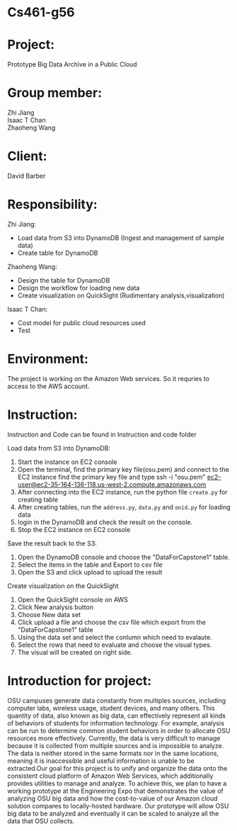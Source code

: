 # Cs461-g56

# Project: 
Prototype Big Data Archive in a Public Cloud

# Group member: 
Zhi Jiang</br>
Isaac T Chan</br>
Zhaoheng Wang

# Client:
David Barber
# Responsibility:
Zhi Jiang: 
 * Load data from S3 into DynamoDB (Ingest and management of sample data)
 * Create table for DynamoDB
 
Zhaoheng Wang:
 * Design the table for DynamoDB
 * Design the workflow for loading new data
 * Create visualization on QuickSight (Rudimentary analysis,visualization)

Isaac T Chan:
 * Cost model for public cloud resources used
 * Test

# Environment:
The project is working on the Amazon Web services. So it requries to access to the AWS account.
    
# Instruction:
Instruction and Code can be found in Instruction and code folder

Load data from S3 into DynamoDB:
1. Start the instance on EC2 console
2. Open the terminal, find the primary key file(osu.pem) and connect to the EC2 instance find the primary key file and type ssh -i "osu.pem" ec2-user@ec2-35-164-136-118.us-west-2.compute.amazonaws.com
3. After connecting into the EC2 instance, run the python file ``create.py`` for creating table
4. After creating tables, run the ``address.py``, ``data.py`` and ``onid.py`` for loading data
5. login in the DynamoDB and check the result on the console.
6. Stop the EC2 instance on EC2 console

Save the result back to the S3:
1. Open the DynamoDB console and choose the "DataForCapstone1" table.
2. Select the items in the table and Export to csv file
3. Open the S3 and click upload to upload the result 

Create visualization on the QuickSight
1. Open the QuickSight console on AWS 
2. Click New analysis button 
3. Choose New data set
4. Click upload a file and choose the csv file which export from the "DataForCapstone1" table
5. Using the data set and select the conlumn which need to evalaute.
6. Select the rows that need to evaluate and choose the visual types.
7. The visual will be created on right side.

# Introduction for project:
OSU campuses generate data constantly from multiples sources, including computer labs, wireless usage, student devices, and many others. This quantity of data, also known as big data, can effectively represent all kinds of behaviors of students for information technology. For example, analysis can be run to determine common student behaviors in order to allocate OSU resources more effectively. Currently, the data is very difficult to manage because it is collected from multiple sources and is impossible to analyze. The data is neither stored in the same formats nor in the same locations, meaning it is inaccessible and useful information is unable to be extracted.Our goal for this project is to unify and organize the data onto the consistent cloud platform of Amazon Web Services, which additionally provides utilities to manage and analyze. To achieve this, we plan to have a working prototype at the Engineering Expo that demonstrates the value of analyzing OSU big data and how the cost-to-value of our Amazon cloud solution compares to locally-hosted hardware. Our prototype will allow OSU big data to be analyzed and eventually it can be scaled to analyze all the data that OSU collects.
